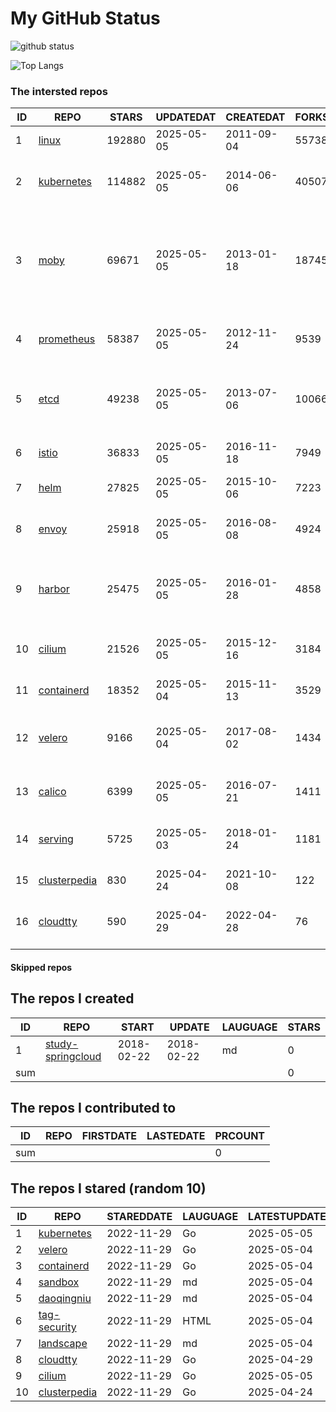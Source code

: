 # My GitHub Status

<img src="https://github-readme-stats-1.yihong0618.vercel.app/api?username=daoqingniu&show_icons=true&&&hide_title=true&count_private=true" alt="github status" />

![Top Langs](https://github-readme-stats-1.yihong0618.vercel.app/api/top-langs/?username=daoqingniu&layout=compact)

<!--START_SECTION:github_repos-->
### The intersted repos
| ID |                              REPO                               | STARS  | UPDATEDAT  | CREATEDAT  | FORKSCOUNT |                                                DESCRIPTIONS                                                |
|----|-----------------------------------------------------------------|--------|------------|------------|------------|------------------------------------------------------------------------------------------------------------|
|  1 | [linux](https://github.com/torvalds/linux)                      | 192880 | 2025-05-05 | 2011-09-04 |      55738 | Linux kernel source tree                                                                                   |
|  2 | [kubernetes](https://github.com/kubernetes/kubernetes)          | 114882 | 2025-05-05 | 2014-06-06 |      40507 | Production-Grade Container Scheduling and Management                                                       |
|  3 | [moby](https://github.com/moby/moby)                            |  69671 | 2025-05-05 | 2013-01-18 |      18745 | The Moby Project - a collaborative project for the container ecosystem to assemble container-based systems |
|  4 | [prometheus](https://github.com/prometheus/prometheus)          |  58387 | 2025-05-05 | 2012-11-24 |       9539 | The Prometheus monitoring system and time series database.                                                 |
|  5 | [etcd](https://github.com/etcd-io/etcd)                         |  49238 | 2025-05-05 | 2013-07-06 |      10066 | Distributed reliable key-value store for the most critical data of a distributed system                    |
|  6 | [istio](https://github.com/istio/istio)                         |  36833 | 2025-05-05 | 2016-11-18 |       7949 | Connect, secure, control, and observe services.                                                            |
|  7 | [helm](https://github.com/helm/helm)                            |  27825 | 2025-05-05 | 2015-10-06 |       7223 | The Kubernetes Package Manager                                                                             |
|  8 | [envoy](https://github.com/envoyproxy/envoy)                    |  25918 | 2025-05-05 | 2016-08-08 |       4924 | Cloud-native high-performance edge/middle/service proxy                                                    |
|  9 | [harbor](https://github.com/goharbor/harbor)                    |  25475 | 2025-05-05 | 2016-01-28 |       4858 | An open source trusted cloud native registry project that stores, signs, and scans content.                |
| 10 | [cilium](https://github.com/cilium/cilium)                      |  21526 | 2025-05-05 | 2015-12-16 |       3184 | eBPF-based Networking, Security, and Observability                                                         |
| 11 | [containerd](https://github.com/containerd/containerd)          |  18352 | 2025-05-04 | 2015-11-13 |       3529 | An open and reliable container runtime                                                                     |
| 12 | [velero](https://github.com/vmware-tanzu/velero)                |   9166 | 2025-05-04 | 2017-08-02 |       1434 | Backup and migrate Kubernetes applications and their persistent volumes                                    |
| 13 | [calico](https://github.com/projectcalico/calico)               |   6399 | 2025-05-05 | 2016-07-21 |       1411 | Cloud native networking and network security                                                               |
| 14 | [serving](https://github.com/knative/serving)                   |   5725 | 2025-05-03 | 2018-01-24 |       1181 | Kubernetes-based, scale-to-zero, request-driven compute                                                    |
| 15 | [clusterpedia](https://github.com/clusterpedia-io/clusterpedia) |    830 | 2025-04-24 | 2021-10-08 |        122 | The Encyclopedia of Kubernetes clusters                                                                    |
| 16 | [cloudtty](https://github.com/cloudtty/cloudtty)                |    590 | 2025-04-29 | 2022-04-28 |         76 | A Friendly Kubernetes CloudShell (Web Terminal) !                                                          |



#### Skipped repos
<!--END_SECTION:github_repos-->

<!--START_SECTION:my_github-->
## The repos I created
| ID  |                                 REPO                                 |   START    |   UPDATE   | LAUGUAGE | STARS |
|-----|----------------------------------------------------------------------|------------|------------|----------|-------|
|   1 | [study-springcloud](https://github.com/daoqingniu/study-springcloud) | 2018-02-22 | 2018-02-22 | md       |     0 |
| sum |                                                                      |            |            |          |     0 |

## The repos I contributed to
| ID  | REPO | FIRSTDATE | LASTEDATE | PRCOUNT |
|-----|------|-----------|-----------|---------|
| sum |      |           |           |       0 |

## The repos I stared (random 10)
| ID |                              REPO                               | STAREDDATE | LAUGUAGE | LATESTUPDATE |
|----|-----------------------------------------------------------------|------------|----------|--------------|
|  1 | [kubernetes](https://github.com/kubernetes/kubernetes)          | 2022-11-29 | Go       | 2025-05-05   |
|  2 | [velero](https://github.com/vmware-tanzu/velero)                | 2022-11-29 | Go       | 2025-05-04   |
|  3 | [containerd](https://github.com/containerd/containerd)          | 2022-11-29 | Go       | 2025-05-04   |
|  4 | [sandbox](https://github.com/cncf/sandbox)                      | 2022-11-29 | md       | 2025-05-04   |
|  5 | [daoqingniu](https://github.com/daoqingniu/daoqingniu)          | 2022-11-29 | md       | 2025-05-04   |
|  6 | [tag-security](https://github.com/cncf/tag-security)            | 2022-11-29 | HTML     | 2025-05-04   |
|  7 | [landscape](https://github.com/cncf/landscape)                  | 2022-11-29 | md       | 2025-05-04   |
|  8 | [cloudtty](https://github.com/cloudtty/cloudtty)                | 2022-11-29 | Go       | 2025-04-29   |
|  9 | [cilium](https://github.com/cilium/cilium)                      | 2022-11-29 | Go       | 2025-05-05   |
| 10 | [clusterpedia](https://github.com/clusterpedia-io/clusterpedia) | 2022-11-29 | Go       | 2025-04-24   |

<!--END_SECTION:my_github-->
